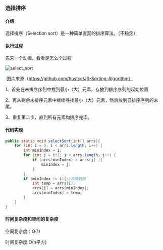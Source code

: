 ### 选择排序

#### 介绍

选择排序（Selection sort）是一种简单直观的排序算法。（不稳定）

#### 执行过程

先来一个动画，看看是怎么个过程

![select_sort](https://raw.githubusercontent.com/hustcc/JS-Sorting-Algorithm/master/res/selectionSort.gif)

​									图片来源（https://github.com/hustcc/JS-Sorting-Algorithm）

1、首先在未排序序列中找到最小（大）元素，存放到排序序列的起始位置

2、再从剩余未排序元素中继续寻找最小（大）元素，然后放到已排序序列的末尾。

3、重复第二步，直到所有元素均排序完毕。



#### 代码实现

```java
public static void selectSort(int[] arrs){
    for (int i = 0; i < arrs.length; i++) {
        int minIndex = i;
        for (int j = i+1; j < arrs.length; j++) {
            if (arrs[minIndex] > arrs[j] ){
                minIndex = j;
            }
        }
        if (minIndex != i){//交换数据
            int temp = arrs[i];
            arrs[i] = arrs[minIndex];
            arrs[minIndex] = temp;
        }
    }
}
```

#### 时间复杂度和空间的复杂度

空间复杂度：O(1)

时间复杂度:O(n平方)